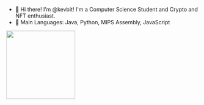 - 👋 Hi there! I’m @kevbit!
I'm a Computer Science Student and Crypto and NFT enthusiast.
- 💽 Main Languages: Java, Python, MIPS Assembly, JavaScript


<img height="180em" src="https://github-readme-stats.vercel.app/api?username=kevbit&show_icons=true&hide_border=true&&count_private=true&include_all_commits=true" />

<!---
kevbit/kevbit is a ✨ special ✨ repository because its `README.md` (this file) appears on your GitHub profile.
You can click the Preview link to take a look at your changes.
--->
